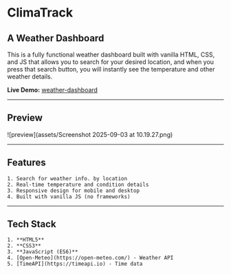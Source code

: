 # ClimaTrack
## A Weather Dashboard

This is a fully functional weather dashboard built with vanilla HTML, CSS, and JS that allows you to search for your desired location, and when you press that search button, you will instantly see the temperature and other weather details.

**Live Demo:** [weather-dashboard](https://worldweather-dashboard.vercel.app)

---

## Preview 
![preview](assets/Screenshot 2025-09-03 at 10.19.27.png)

---

## Features
    1. Search for weather info. by location
    2. Real-time temperature and condition details
    3. Responsive design for mobile and desktop
    4. Built with vanilla JS (no frameworks)

---

## Tech Stack
    1. **HTML5**
    2. **CSS3**
    3. **JavaScript (ES6)**
    4. [Open-Meteo](https://open-meteo.com/) - Weather API 
    5. [TimeAPI](https://timeapi.io) - Time data

